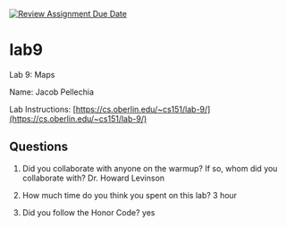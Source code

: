 [![Review Assignment Due Date](https://classroom.github.com/assets/deadline-readme-button-24ddc0f5d75046c5622901739e7c5dd533143b0c8e959d652212380cedb1ea36.svg)](https://classroom.github.com/a/0_DOGA7V)
# lab9
Lab 9: Maps

Name: Jacob Pellechia

Lab Instructions: [https://cs.oberlin.edu/~cs151/lab-9/](https://cs.oberlin.edu/~cs151/lab-9/)

## Questions

1. Did you collaborate with anyone on the warmup?  If so, whom did you collaborate with?
Dr. Howard Levinson

2. How much time do you think you spent on this lab?
3 hour

3. Did you follow the Honor Code?
yes
